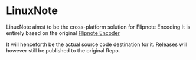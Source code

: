 # LinuxNote

LinuxNote aimst to be the cross-platform solution for Flipnote Encoding
It is entirely based on the original [Flipnote Encoder](https://github1s.com/RinLovesYou/Flipnote-Encoder)

It will henceforth be the actual source code destination for it. Releases will however still be published to the original Repo.
